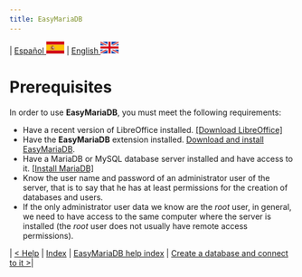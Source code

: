 ```yaml
---
title: EasyMariaDB
---
```


| [ Español ](index.md) ![Jekyll](/img/spain.png) | [ English ](EN_index.md) ![Jekyll](/img/england.png)

# Prerequisites

In order to use **EasyMariaDB**, you must meet the following requirements:

- Have a recent version of LibreOffice installed. [[Download LibreOffice]](https://www.libreoffice.org/download/download-libreoffice)
- Have the **EasyMariaDB** extension installed. [Download and install EasyMariaDB](EN_instalarextension.md).
- Have a MariaDB or MySQL database server installed and have access to it. [[Install MariaDB]](EN_InstalarMariaDB.md)
- Know the user name and password of an administrator user of the server, that is to say that he has at least permissions for the creation of databases and users.
- If the only administrator user data we know are the *root* user, in general, we need to have access to the same computer where the server is installed (the *root* user does not usually have remote access permissions).

| [< Help](EN_ayuda.md) | [Index](EN_index.md#index) | [EasyMariaDB help index](EN_ayuda.md) | [Create a database and connect to it >](EN_crearbd.md)|
